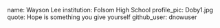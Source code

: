 name: Wayson Lee
institution: Folsom High School
profile_pic: Doby1.jpg
quote: Hope is something you give yourself
github_user: dnowuser
